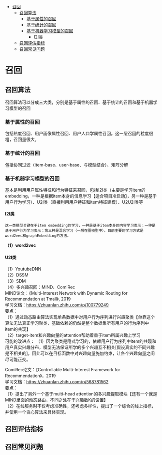 - [召回](#召回)<br/>
    - [召回算法](#召回算法)<br/>
        - [基于属性的召回](#基于属性的召回)<br/>
        - [基于统计的召回](#基于统计的召回)<br/>
        - [基于机器学习模型的召回](#基于机器学习模型的召回)<br/>
            - [I2I类](#I2I类)<br/>
    - [召回评估指标](#召回评估指标)<br/>
    - [召回常见问题](#召回常见问题)<br/>
    
# 召回
## 召回算法
召回算法可以分成三大类，分别是基于属性的召回、基于统计的召回和基于机器学习模型的召回
### 基于属性的召回
包括热度召回、用户画像属性召回、用户人口学属性召回。这一层召回的粒度很粗，召回量很大。
### 基于统计的召回
包括协同过滤（item-base、user-base、与模型结合）、矩阵分解
### 基于机器学习模型的召回
基本是利用用户属性特征和行为特征来召回，包括I2I类（主要是学习item的embedding，一种是根据item本身的信息学习【适合项目冷启动】，另一种是基于用户行为学习）、U2I类（直接利用用户特征和item特征建模）、U2U2I类等
#### I2I类
    这一类模型关键在于item embedding的学习，一种是基于item本身的内容学习表示；一种是基于用户行为学习表示；第三种是混合学习（一般在图模型中）。目前主要的学习方式是word2vec和graphEmbedding的方法。  
__（1）word2vec__  
#### U2I类  
（1）YoutubeDNN  
（2）DSSM  
（3）SDM  
（4）多兴趣召回：MIND、ComiRec  
MIND论文：《Multi-Interest Network with Dynamic Routing for Recommendation at Tmall》, 2019  
学习文档：https://zhuanlan.zhihu.com/p/100779249  
要点：  
（1）通过动态路由算法实现单条数据中对用户行为序列进行兴趣聚类【单靠这个算法无法真正学习聚类，基础依赖的仍然是整个数据集所有用户的行为序列中item的共现】  
（2）target-item和兴趣向量的attention帮助着重于item所属兴趣上学习  
可能的改进点： 
（1）因为聚类是隐式学习的，依赖用户行为序列中item的共现和用户真实兴趣分布，模型无法保证所学的多个兴趣互不相关[假设真实的不同兴趣是不相关的]，因此可以在目标函数中对兴趣向量施加约束，让各个兴趣向量之间尽可能正交。  

ComiRec论文：《Controllable Multi-Interest Framework for Recommendation》，2019  
学习文档：https://zhuanlan.zhihu.com/p/568781562  
要点：  
（1）提出了另外一个基于multi-head attention的多兴趣提取模块【还有一个就是MIND里面的动态路由，不同之处在于兴趣数K的设置】  
（2）在线服务时不仅考虑准确性，还考虑多样性，提出了一个综合的线上指标，并使用一个贪心算法来具体实现。  
    
## 召回评估指标
## 召回常见问题
